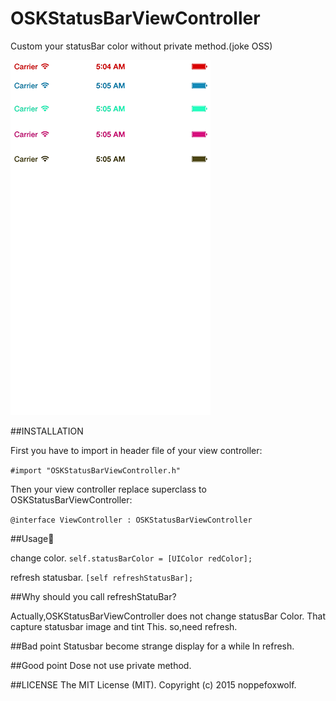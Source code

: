 # OSKStatusBarViewController
Custom your statusBar color without private method.(joke OSS)

![](https://raw.githubusercontent.com/noppefoxwolf/OSKStatusBarViewController/master/capture.png)

##INSTALLATION

First you have to import in header file of your view controller:

```#import "OSKStatusBarViewController.h"```

Then your view controller replace superclass to OSKStatusBarViewController:

```@interface ViewController : OSKStatusBarViewController```

##Usage🐰

change color.
`self.statusBarColor = [UIColor redColor];`

refresh statusbar.
`[self refreshStatusBar];`

##Why should you call refreshStatuBar?

Actually,OSKStatusBarViewController does not change statusBar Color.
That capture statusbar image and tint This.
so,need refresh.

##Bad point
Statusbar become strange display for a while In refresh.

##Good point
Dose not use private method.

##LICENSE
The MIT License (MIT). Copyright (c) 2015 noppefoxwolf.
